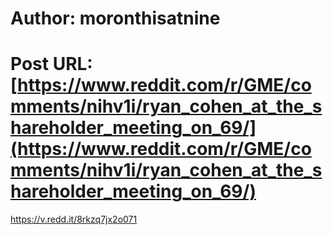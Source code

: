 # Author: moronthisatnine
# Post URL: [https://www.reddit.com/r/GME/comments/nihv1i/ryan_cohen_at_the_shareholder_meeting_on_69/](https://www.reddit.com/r/GME/comments/nihv1i/ryan_cohen_at_the_shareholder_meeting_on_69/)


https://v.redd.it/8rkzq7jx2o071